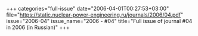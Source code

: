 +++
categories="full-issue"
date="2006-04-01T00:27:53+03:00"
file="https://static.nuclear-power-engineering.ru/journals/2006/04.pdf"
issue="2006-04"
issue_name="2006 - #04"
title="Full issue of journal #04 in 2006 (in Russian)"
+++